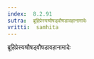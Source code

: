 ```yaml
---
index:  8.2.91
sutra:  ब्रूहिप्रेस्यश्रौषड्वौषडावहानामादेः
vritti:  samhita 
---
```


ब्रूहिप्रेस्यश्रौषड्वौषडावहानामादेः


